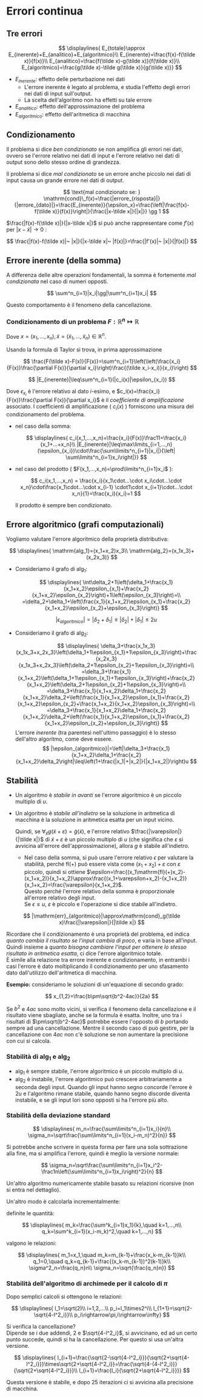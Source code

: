 # Errori continua

## Tre errori

$$
\displaylines{
E_{totale}\approx E_{inerente}+E_{analitico}+E_{algoritmico}\\
E_{inerente}=\frac{f(x)-f(\tilde x)}{f(x)}\\
E_{analitico}=\frac{f(\tilde x)-g(\tilde x)}{f(\tilde x)}\\
E_{algoritmico}=\frac{g(\tilde x)-\tilde g(\tilde x)}{g(\tilde x)}}
$$

* $E_{inerente}$: effetto delle perturbazione nei dati
  * L'errore inerente è legato al problema, e studia l'effetto degli errori nei dati di input sull'output.
  * La scelta dell'algoritmo non ha effetti su tale errore
* $E_{analitico}$: effetto dell'approssimazione del problema
* $E_{algoritmico}$: effetto dell'aritmetica di macchina

## Condizionamento

Il problema si dice *ben condizionato* se non amplifica gli errori nei dati, ovvero se l'errore relativo nei dati di input e l'errore relativo nei dati di output sono dello stesso ordine di grandezza.

Il problema si dice *mal condizionato* se un errore anche piccolo nei dati di input causa un grande errore nei dati di output.

$$
\text{mal condizionato se: }
\mathrm{cond}\_f(x)=\frac{|errore_{risposta}|}{|errore_{dato}|}=\frac{E_{inerente}}{\epsilon_x}=\frac{\left|\frac{f(x)-f(\tilde x)}{f(x)}\right|}{\frac{|x-\tilde x|}{|x|}} \gg 1
$$

$\frac{|f(x)-f(\tilde x)|}{|x-\tilde x|}$ si può anche rappresentare come $f'(x)$ per  $|x-\tilde x|\rightarrow 0$ :

$$
\frac{|f(x)-f(\tilde x)|~ |x|}{|x-\tilde x|~ |f(x)|}=\frac{|f'(x)|~ |x|}{|f(x)|}
$$

## Errore inerente (della somma)

A differenza delle altre operazioni fondamentali, la somma è fortemente *mal condizionata* nel caso di numeri opposti.

$$
\sum^n_{i=1}|x_i|\gg|\sum^n_{i=1}x_i|
$$

Questo comportamento è il fenomeno della cancellazione.

### Condizionamento di un problema $F:\mathbb{R}^n\mapsto\mathbb{R}$

Dove $x=(x_1,...,x_n),\tilde x=(\tilde x_1,...,\tilde x_n)\in\mathbb{R}^n$.

Usando la formula di Taylor si trova, in prima approssimazione

$$
\frac{F(\tilde x)-F(x)}{F(x)}=\sum^n_{i=1}\left(\left(\frac{x_i}{F(x)}\frac{\partial F(x)}{\partial x_i}\right)\frac{(\tilde x_i-x_i)}{x_i}\right)
$$

$$
|E_{inerente}|\leq\sum^n_{i=1}(|c_i(x)|\epsilon_{x_i})
$$

Dove $\epsilon_{x_i}$ è l'errore relativo al dato $i$-esimo, e $c_i(x)=\frac{x_i}{F(x)}\frac{\partial F(x)}{\partial x_i}$ è il *coefficiente di amplificazione* associato.
I coefficienti di amplificazione ( $c_i(x)$ ) forniscono una misura del condizionamento del problema.

* nel caso della somma:

  $$
  \displaylines{
  c_i(x_1,...,x_n)=\frac{x_i}{F(x)}\frac11=\frac{x_i}{x_1+...+x_n}\\
  |E_{inerente}|\leq\max\limits_{i=1,...,n}(\epsilon_{x_i})\cdot\frac{\sum\limits^n_{i=1}|x_i|}{\left|  \sum\limits^n_{i=1}x_i\right|}}
  $$

* nel caso del prodotto ( $F(x_1,...,x_n)=\prod\limits^n_{i=1}x_i$ ):

  $$
  c_i(x_1,...,x_n) = \frac{x_i}{x_1\cdot...\cdot x_i\cdot...\cdot x_n}\cdot\frac{x_1\cdot...\cdot x_{i-1}  \cdot1\cdot x_{i+1}\cdot...\cdot x_n}{1}=\frac{x_i}{x_i}=1
  $$

  Il prodotto è sempre ben condizionato.

## Errore algoritmico (grafi computazionali)

Vogliamo valutare l'errore algoritmico della proprietà distributiva:

$$
\displaylines{
\mathrm{alg_1}=(x_1+x_2)x_3\\
\mathrm{alg_2}=(x_1x_3)+(x_2x_3)}
$$

* Consideriamo il grafo di $\mathrm{alg_1}$:

  $$
  \displaylines{
  \int\delta_2+1\left(\delta_1+\frac{x_1}{x_1+x_2}\epsilon_{x_1}+\frac{x_2}{x_1+x_2}\epsilon_{x_2}\right)+1\left(\epsilon_{x_3}\right)=\\
  =\delta_2+\delta_1+\left(\frac{x_1}{x_1+x_2}\epsilon_{x_1}+\frac{x_2}{x_1+x_2}\epsilon_{x_2}+\epsilon_{x_3}\right)}
  $$

  $$
  |\epsilon_{algoritmico}|=|\delta_2+\delta_1|\leq|\delta_2|+|\delta_1|\leq2u
  $$

* Consideriamo il grafo di $\mathrm{alg_2}$:

  $$
  \displaylines{
  \delta_3+\frac{x_1x_3}{x_1x_3+x_2x_3}\left(\delta_1+1\epsilon_{x_1}+1\epsilon_{x_3}\right)+\frac{x_2x_3}{x_1x_3+x_2x_3}\left(\delta_2+1\epsilon_{x_2}+1\epsilon_{x_3}\right)=\\
  =\delta_3+\frac{x_1}{x_1+x_2}\left(\delta_1+1\epsilon_{x_1}+1\epsilon_{x_3}\right)+\frac{x_2}{x_1+x_2}\left(\delta_2+1\epsilon_{x_2}+1\epsilon_{x_3}\right)=\\
  =\delta_3+\frac{x_1}{x_1+x_2}\delta_1+\frac{x_2}{x_1+x_2}\delta_2+\left(\frac{x_1}{x_1+x_2}\epsilon_{x_1}+\frac{x_2}{x_1+x_2}\epsilon_{x_2}+\frac{x_1+x_2}{x_1+x_2}\epsilon_{x_3}\right)=\\
  =\delta_3+\frac{x_1}{x_1+x_2}\delta_1+\frac{x_2}{x_1+x_2}\delta_2+\left(\frac{x_1}{x_1+x_2}\epsilon_{x_1}+\frac{x_2}{x_1+x_2}\epsilon_{x_2}+\epsilon_{x_3}\right)}
  $$
  L'errore *inerente* (tra parentesi nell'ultimo passaggio) è lo stesso dell'altro algoritmo, come deve essere.
  $$
  |\epsilon_{algoritmico}|=\left|\delta_3+\frac{x_1}{x_1+x_2}\delta_1+\frac{x_2}{x_1+x_2}\delta_2\right|\leq\left(1+\frac{|x_1|+|x_2|}{|x_1+x_2|}\right)u
  $$

## Stabilità

* Un algoritmo è *stabile in avanti* se l'errore algoritmico è un piccolo multiplo di $u$.
* Un algoritmo è *stabile all'indietro* se la soluzione in aritmetica di macchina è la soluzione in aritmetica esatta per un input vicino.

  Quindi, se $\forall_{\tilde x}g(\tilde x + \varepsilon)=\tilde g(\tilde x)$, e l'errore relativo $\frac{|\varepsilon|}{|\tilde x|}$ di $\tilde x+\varepsilon$ è un piccolo multiplo di $u$ (che significa che $\varepsilon$ si avvicina all'errore dell'approssimazione), allora $g$ è stabile all'indietro.
  * Nel caso della somma, si può usare l'errore relativo $\epsilon$ per valutare la stabilità, perché  $\mathrm{fl}(+)$ può essere vista come $(x_1+x_2)+\varepsilon$ con $\varepsilon$ piccolo, quindi si ottiene $\epsilon=\frac{(x_1\mathrm{fl}(+)x_2)-(x_1+x_2)}{x_1+x_2}\approx\frac{(x_1+\varepsilon+x_2)-(x_1+x_2)}{x_1+x_2}=\frac{\varepsilon}{x_1+x_2}$.\
  Questo perché l'errore relativo della somma è proporzionale all'errore relativo degli input.\
  Se $\epsilon\leq u$, $\varepsilon$ è piccolo e l'operazione si dice stabile all'indietro.

$$
|\mathrm{err}_{algoritmico}|\approx\mathrm{cond}_g(\tilde x)\frac{|\varepsilon|}{|\tilde x|}
$$

Ricordare che il condizionamento è una proprietà del problema, ed indica *quanto cambia il risultato se l'input cambia di poco*, e varia in base all'input. Quindi insieme a *quanto bisogna cambiare l'input per ottenere lo stesso risultato in aritmetica esatta*, ci dice l'errore algoritmico totale.\
È simile alla relazione tra errore inerente e condizionamento, in entrambi i casi l'errore è dato moltiplicando il condizionamento per uno sfasamento dato dall'utilizzo dell'aritmetica di macchina.

**Esempio:** consideriamo le soluzioni di un'equazione di secondo grado:

$$
x_{1,2}=\frac{b\pm\sqrt{b^2-4ac}}{2a}
$$

Se $b^2$ e $4ac$ sono molto vicini, si verifica il fenomeno della cancellazione e il risultato viene sbagliato, anche se la formula è esatta. Inoltre, uno tra i risultati di $\pm\sqrt{b^2-4ac}$ potrebbe essere l'opposto di $b$ portando sempre ad una cancellazione.
Mentre il secondo caso di può gestire, per la cancellazione con $4ac$ non c'è soluzione se non aumentare la precisione con cui si calcola.

### Stabilità di $\mathrm{alg_1}$ e $\mathrm{alg_2}$

* $\mathrm{alg_1}$ è sempre stabile, l'errore algoritmico è un piccolo multiplo di $u$.
* $\mathrm{alg_2}$ è instabile, l'errore algoritmico può crescere arbitrariamente a seconda degli input.
Quando gli input hanno segno concorde l'errore è $2u$ e l'algoritmo rimane stabile, quando hanno segno discorde diventa instabile, e se gli input lori sono opposti si ha l'errore più alto.

### Stabilità della deviazione standard

$$
\displaylines{
m_n=\frac{\sum\limits^n_{i=1}x_i}{n}\\
\sigma_n=\sqrt\frac{\sum\limits^n_{i=1}(x_i-m_n)^2}{n}}
$$

Si potrebbe anche scrivere in questa forma per fare una sola sottrazione alla fine, ma si amplifica l'errore, quindi è meglio la versione normale:

$$
\sigma_n=\sqrt\frac{\sum\limits^n_{i=1}x_i^2-\frac1n\left(\sum\limits^n_{i=1}x_i\right)^2}{n}
$$

Un'altro algoritmo numericamente stabile basato su relazioni ricorsive (non si entra nel dettaglio).

Un'altro modo è calcolarla incrementalmente:

definite le quantità:

$$
\displaylines{
m_k=\frac{\sum^k_{i=1}x_1}{k},\quad k=1,...,n\\
q_k=\sum^k_{i=1}(x_i-m_k)^2,\quad k=1,...,n}
$$

valgono le relazioni:

$$
\displaylines{
m_1=x_1,\quad m_k=m_{k-1}+\frac{x_k-m_{k-1}}k\\
q_1=0,\quad q_k=q_{k-1}+\frac{(x_k-m_{k-1})^2(k-1)}k\\
\sigma^2_n=\frac{q_n}n\\
\sigma_n=\sqrt{\frac{q_n}n}}
$$

### Stabilità dell'algoritmo di archimede per il calcolo di $\pi$

Dopo semplici calcoli si ottengono le relazioni:

$$
\displaylines{
l_1=\sqrt(2)\\
i=1,2,...\\
p_i=l_1\times2^i\\
l_{1+1}=\sqrt{2-\sqrt{4-l^2_i}}\\
p_i\rightarrow\pi,i\rightarrow\infty}
$$

Si verifica la cancellazione?\
Dipende se i due addendi, $2$ e $\sqrt{4-l^2_i}$, si avvicinano, ed ad un certo punto succede, quindi si ha la cancellazione. Per questo si usa un'altra versione.

$$
\displaylines{
  l_{i+1}=\frac{\sqrt{2-\sqrt{4-l^2_i}}}{\sqrt{2+\sqrt{4-l^2_i}}}\times\sqrt{2+\sqrt{4-l^2_i}}=\frac{\sqrt{4-(4-l^2_i)}}{\sqrt{2+\sqrt{4-l^2_i}}}\\
l_{i+1}=\frac{l_i}{\sqrt{2+\sqrt{4-l^2_i}}}}
$$

Questa versione è stabile, e dopo 25 iterazioni ci si avvicina alla precisione di macchina.
